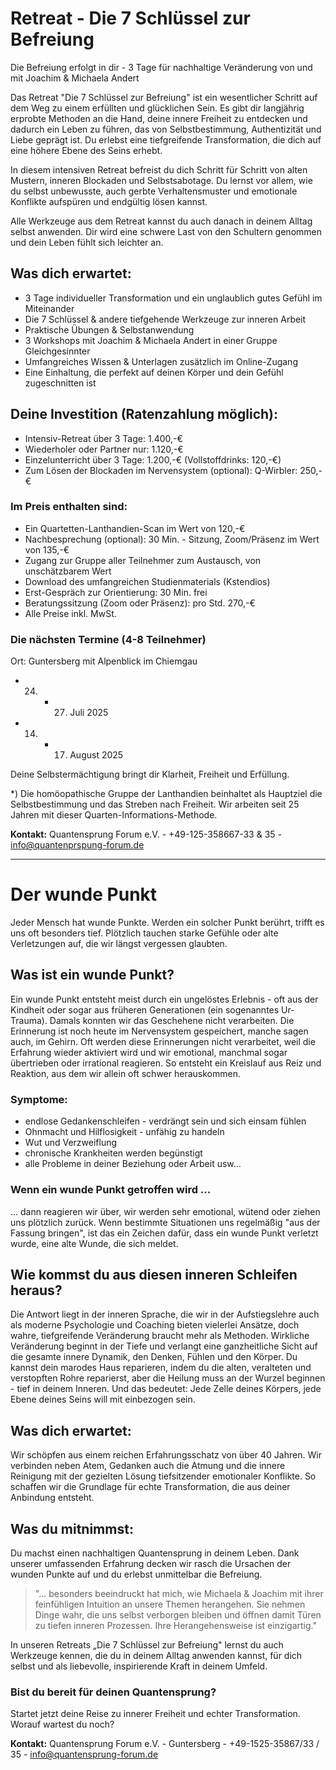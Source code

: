 # Retreat - Die 7 Schlüssel zur Befreiung

Die Befreiung erfolgt in dir - 3 Tage für nachhaltige Veränderung von und mit Joachim & Michaela Andert

Das Retreat "Die 7 Schlüssel zur Befreiung" ist ein wesentlicher Schritt auf dem Weg zu einem erfüllten und glücklichen Sein. Es gibt dir langjährig erprobte Methoden an die Hand, deine innere Freiheit zu entdecken und dadurch ein Leben zu führen, das von Selbstbestimmung, Authentizität und Liebe geprägt ist. Du erlebst eine tiefgreifende Transformation, die dich auf eine höhere Ebene des Seins erhebt.

In diesem intensiven Retreat befreist du dich Schritt für Schritt von alten Mustern, inneren Blockaden und Selbstsabotage. Du lernst vor allem, wie du selbst unbewusste, auch gerbte Verhaltensmuster und emotionale Konflikte aufspüren und endgültig lösen kannst.

Alle Werkzeuge aus dem Retreat kannst du auch danach in deinem Alltag selbst anwenden. Dir wird eine schwere Last von den Schultern genommen und dein Leben fühlt sich leichter an.

## Was dich erwartet:

- 3 Tage individueller Transformation und ein unglaublich gutes Gefühl im Miteinander
- Die 7 Schlüssel & andere tiefgehende Werkzeuge zur inneren Arbeit
- Praktische Übungen & Selbstanwendung
- 3 Workshops mit Joachim & Michaela Andert in einer Gruppe Gleichgesinnter
- Umfangreiches Wissen & Unterlagen zusätzlich im Online-Zugang
- Eine Einhaltung, die perfekt auf deinen Körper und dein Gefühl zugeschnitten ist

## Deine Investition (Ratenzahlung möglich):

- Intensiv-Retreat über 3 Tage: 1.400,-€
- Wiederholer oder Partner nur: 1.120,-€
- Einzelunterricht über 3 Tage: 1.200,-€ (Vollstoffdrinks: 120,-€)
- Zum Lösen der Blockaden im Nervensystem (optional): Q-Wirbler: 250,-€

### Im Preis enthalten sind:

- Ein Quartetten-Lanthandien-Scan im Wert von 120,-€
- Nachbesprechung (optional): 30 Min. - Sitzung, Zoom/Präsenz im Wert von 135,-€
- Zugang zur Gruppe aller Teilnehmer zum Austausch, von unschätzbarem Wert
- Download des umfangreichen Studienmaterials (Kstendios)
- Erst-Gespräch zur Orientierung: 30 Min. frei
- Beratungssitzung (Zoom oder Präsenz): pro Std. 270,-€
- Alle Preise inkl. MwSt.

### Die nächsten Termine (4-8 Teilnehmer)

Ort: Guntersberg mit Alpenblick im Chiemgau

- 24. - 27. Juli 2025
- 14. - 17. August 2025

Deine Selbstermächtigung bringt dir Klarheit, Freiheit und Erfüllung.

\*) Die homöopathische Gruppe der Lanthandien beinhaltet als Hauptziel die Selbstbestimmung und das Streben nach Freiheit. Wir arbeiten seit 25 Jahren mit dieser Quarten-Informations-Methode.

**Kontakt:** Quantensprung Forum e.V. - +49-125-358667-33 & 35 - info@quantenprspung-forum.de

---

# Der wunde Punkt

Jeder Mensch hat wunde Punkte. Werden ein solcher Punkt berührt, trifft es uns oft besonders tief. Plötzlich tauchen starke Gefühle oder alte Verletzungen auf, die wir längst vergessen glaubten.

## Was ist ein wunde Punkt?

Ein wunde Punkt entsteht meist durch ein ungelöstes Erlebnis - oft aus der Kindheit oder sogar aus früheren Generationen (ein sogenanntes Ur-Trauma). Damals konnten wir das Geschehene nicht verarbeiten. Die Erinnerung ist noch heute im Nervensystem gespeichert, manche sagen auch, im Gehirn. Oft werden diese Erinnerungen nicht verarbeitet, weil die Erfahrung wieder aktiviert wird und wir emotional, manchmal sogar übertrieben oder irrational reagieren.
So entsteht ein Kreislauf aus Reiz und Reaktion, aus dem wir allein oft schwer herauskommen.

### Symptome:

- endlose Gedankenschleifen - verdrängt sein und sich einsam fühlen
- Ohnmacht und Hilflosigkeit - unfähig zu handeln
- Wut und Verzweiflung
- chronische Krankheiten werden begünstigt
- alle Probleme in deiner Beziehung oder Arbeit usw...

### Wenn ein wunde Punkt getroffen wird ...

... dann reagieren wir über, wir werden sehr emotional, wütend oder ziehen uns plötzlich zurück. Wenn bestimmte Situationen uns regelmäßig "aus der Fassung bringen", ist das ein Zeichen dafür, dass ein wunde Punkt verletzt wurde, eine alte Wunde, die sich meldet.

## Wie kommst du aus diesen inneren Schleifen heraus?

Die Antwort liegt in der inneren Sprache, die wir in der Aufstiegslehre auch als moderne Psychologie und Coaching bieten vielerlei Ansätze, doch wahre, tiefgreifende Veränderung braucht mehr als Methoden. Wirkliche Veränderung beginnt in der Tiefe und verlangt eine ganzheitliche Sicht auf die gesamte innere Dynamik, den Denken, Fühlen und den Körper. Du kannst dein marodes Haus reparieren, indem du die alten, veralteten und verstopften Rohre reparierst, aber die Heilung muss an der Wurzel beginnen - tief in deinem Inneren. Und das bedeutet: Jede Zelle deines Körpers, jede Ebene deines Seins will mit einbezogen sein.

## Was dich erwartet:

Wir schöpfen aus einem reichen Erfahrungsschatz von über 40 Jahren. Wir verbinden neben Atem, Gedanken auch die Atmung und die innere Reinigung mit der gezielten Lösung tiefsitzender emotionaler Konflikte. So schaffen wir die Grundlage für echte Transformation, die aus deiner Anbindung entsteht.

## Was du mitnimmst:

Du machst einen nachhaltigen Quantensprung in deinem Leben. Dank unserer umfassenden Erfahrung decken wir rasch die Ursachen der wunden Punkte auf und du erlebst unmittelbar die Befreiung.

> "... besonders beeindruckt hat mich, wie Michaela & Joachim mit ihrer feinfühligen Intuition an unsere Themen herangehen. Sie nehmen Dinge wahr, die uns selbst verborgen bleiben und öffnen damit Türen zu tiefen inneren Prozessen. Ihre Herangehensweise ist einzigartig."

In unseren Retreats „Die 7 Schlüssel zur Befreiung" lernst du auch Werkzeuge kennen, die du in deinem Alltag anwenden kannst, für dich selbst und als liebevolle, inspirierende Kraft in deinem Umfeld.

### Bist du bereit für deinen Quantensprung?

Startet jetzt deine Reise zu innerer Freiheit und echter Transformation. Worauf wartest du noch?

**Kontakt:** Quantensprung Forum e.V. - Guntersberg - +49-1525-35867/33 / 35 - info@quantensprung-forum.de
